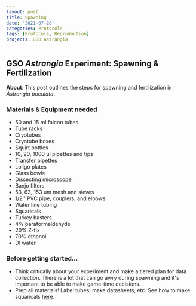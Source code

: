 ```yaml
---
layout: post
title: Spawning 
date: '2021-07-28'
categories: Protocols
tags: [Protocols, Reproduction]
projects: GSO Astrangia 
---
```


## GSO *Astrangia* Experiment: Spawning & Fertilization

**About**: This post outlines the steps for spawning and fertilization in *Astrangia poculata*. 

### Materials & Equipment needed 
- 50 and 15 ml falcon tubes 
- Tube racks
- Cryotubes 
- Cryotube boxes 
- Squirt bottles 
- 10, 20, 1000 ul pipettes and tips 
- Transfer pipettes
- Loligo plates 
- Glass bowls
- Dissecting microscope 
- Banjo filters 
- 53, 63, 153 um mesh and sieves 
- 1/2'' PVC pipe, couplers, and elbows 
- Water line tubing
- Squaricals
- Turkey basters 
- 4% paraformaldehyde 
- 20% Z-fix 
- 70% ethanol 
- DI water 

### Before getting started...

- Think critically about your experiment and make a tiered plan for data collection. There is a lot that can go awry during spawning and it's important to be able to make game-time decisions.
- Prep all materials! Label tubes, make datasheets, etc. See how to make squaricals [here](https://github.com/JillAshey/JillAshey_Putnam_Lab_Notebook/blob/master/_posts/2021-07-28-MakingSquaricals.md). 